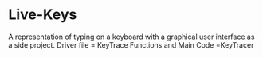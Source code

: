 # Live-Keys
A representation of typing on a keyboard with a graphical user interface as a side project.
Driver file = KeyTrace
Functions and Main Code =KeyTracer
